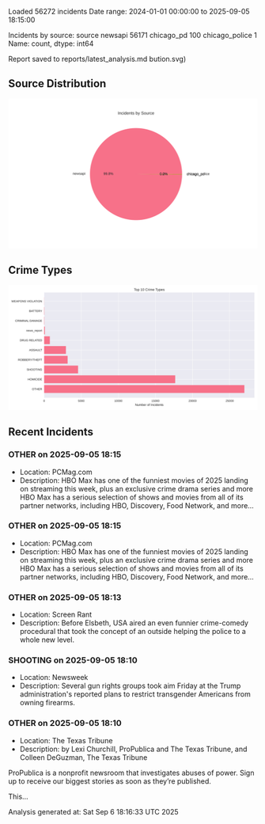 
Loaded 56272 incidents
Date range: 2024-01-01 00:00:00 to 2025-09-05 18:15:00

Incidents by source:
source
newsapi           56171
chicago_pd          100
chicago_police        1
Name: count, dtype: int64

Report saved to reports/latest_analysis.md
bution.svg)

## Source Distribution
![Source Distribution](images/source_distribution.svg)

## Crime Types
![Crime Types](images/crime_types.svg)

## Recent Incidents

### OTHER on 2025-09-05 18:15
- Location: PCMag.com
- Description: HBO Max has one of the funniest movies of 2025 landing on streaming this week, plus an exclusive crime drama series and more
HBO Max has a serious selection of shows and movies from all of its partner networks, including HBO, Discovery, Food Network, and more…


### OTHER on 2025-09-05 18:15
- Location: PCMag.com
- Description: HBO Max has one of the funniest movies of 2025 landing on streaming this week, plus an exclusive crime drama series and more
HBO Max has a serious selection of shows and movies from all of its partner networks, including HBO, Discovery, Food Network, and more…


### OTHER on 2025-09-05 18:13
- Location: Screen Rant
- Description: Before Elsbeth, USA aired an even funnier crime-comedy procedural that took the concept of an outside helping the police to a whole new level.


### SHOOTING on 2025-09-05 18:10
- Location: Newsweek
- Description: Several gun rights groups took aim Friday at the Trump administration's reported plans to restrict transgender Americans from owning firearms.


### OTHER on 2025-09-05 18:10
- Location: The Texas Tribune
- Description: by Lexi Churchill, ProPublica and The Texas Tribune, and Colleen DeGuzman, The Texas Tribune 
 

 
 
 ProPublica is a nonprofit newsroom that investigates abuses of power. Sign up to receive our biggest stories as soon as they’re published.

 

 



 
 
 This…

Analysis generated at: Sat Sep  6 18:16:33 UTC 2025
